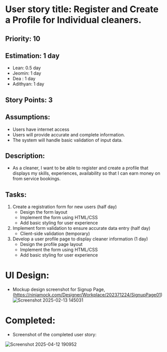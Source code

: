 # User story title: Register and Create a Profile for Individual cleaners.

## Priority: 10 

## Estimation: 1 day
- Lean: 0.5 day
- Jeomin: 1 day
- Dea : 1 day
- Adithyan: 1 day

## Story Points: 3

## Assumptions:
- Users have internet access
- Users will provide accurate and complete information.
- The system will handle basic validation of input data.

## Description: 
- As a cleaner, I want to be able to register and create a profile that displays my skills, experiences, availability so that I can earn money on from service bookings.

## Tasks:
1. Create a registration form for new users (half day)
    - Design the form layout
    - Implement the form using HTML/CSS
    - Add basic styling for user experience
2. Implement form validation to ensure accurate data entry (half day)
    - Client-side validation (temporary)
3. Develop a user profile page to display cleaner information (1 day)
    - Design the profile page layout
    - Implement the form using HTML/CSS
    - Add basic styling for user experience

# UI Design:
* Mockup design screenshot for Signup Page,(https://ninjamock.com/Designer/Workplace/202371224/SignupPage01)
![Screenshot 2025-02-13 145031](https://github.com/user-attachments/assets/48aaa55b-70eb-4bf8-a81f-10c048a85354)

# Completed:
* Screenshot of the completed user story:
  
 ![Screenshot 2025-04-12 190952](https://github.com/user-attachments/assets/446933ae-8d60-4d85-96bc-c78cef5d62d7)

